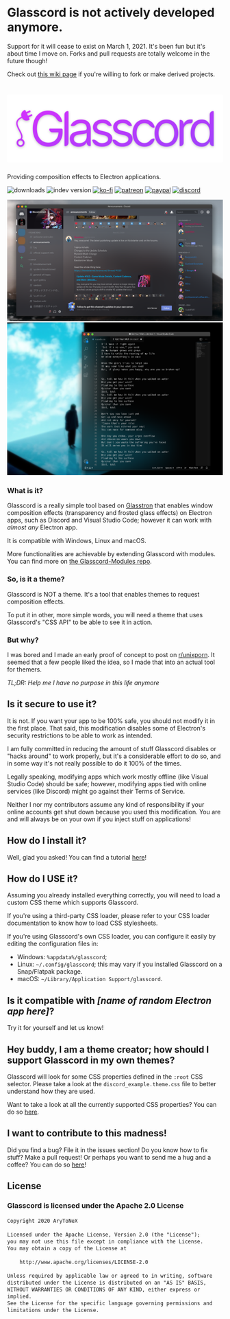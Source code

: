 # Glasscord is not actively developed anymore.

Support for it will cease to exist on March 1, 2021. It's been fun but it's about time I move on.
Forks and pull requests are totally welcome in the future though!

Check out [this wiki page](https://github.com/AryToNeX/Glasscord/wiki/My-last-wishes-for-this-project) if you're willing to fork or make derived projects.

# ![Glasscord](images/glasscord_banner.svg)
Providing composition effects to Electron applications.

![downloads](https://img.shields.io/github/downloads/arytonex/glasscord/total?logo=github&style=for-the-badge)
![indev version](https://img.shields.io/github/package-json/v/arytonex/glasscord?label=indev%20version&style=for-the-badge)
[![ko-fi](https://img.shields.io/badge/donate-on%20ko--fi-29ABE0?logo=ko-fi&style=for-the-badge&logoColor=FFFFFF)](https://ko-fi.com/K3K3D0E0)
[![patreon](https://img.shields.io/badge/pledge-on%20patreon-FF424D?logo=patreon&style=for-the-badge&logoColor=FFFFFF)](https://patreon.com/arytonex)
[![paypal](https://img.shields.io/badge/donate-on%20paypal-0079CD?logo=paypal&style=for-the-badge)](https://www.paypal.com/cgi-bin/webscr?cmd=_s-xclick&hosted_button_id=Y7ZAFZ2H56FD4)
[![discord](https://img.shields.io/discord/696696149301657640?color=7289DA&label=chat&logo=discord&logoColor=ffffff&style=for-the-badge)](https://discord.gg/vtswnGC4tH)

![Glasscord + Discord](images/preview_discord.png)
![Glasscord + VSCode](images/preview_vscode.png)

### What is it?
Glasscord is a really simple tool based on [Glasstron](https://github.com/AryToNeX/Glasstron)
that enables window composition effects (transparency and frosted glass effects) on Electron apps,
such as Discord and Visual Studio Code; however it can work with *almost any* Electron app.

It is compatible with Windows, Linux and macOS.

More functionalities are achievable by extending Glasscord with modules.
You can find more on [the Glasscord-Modules repo](https://github.com/AryToNeX/Glasscord-Modules).

### So, is it a theme?
Glasscord is NOT a theme. It's a tool that enables themes to request composition effects.

To put it in other, more simple words, you will need a theme that uses Glasscord's "CSS API" to be able to see it in action.

### But why?
I was bored and I made an early proof of concept to post on [r/unixporn](https://www.reddit.com/r/unixporn/comments/fu0bqh/kde_stop_blurry_discord/).
It seemed that a few people liked the idea, so I made that into an actual tool for themers.

_TL;DR: Help me I have no purpose in this life anymore_

## Is it secure to use it?

It is not. If you want your app to be 100% safe, you should not modify it in the first place.
That said, this modification disables some of Electron's security restrictions to be able to work as intended.

I am fully committed in reducing the amount of stuff Glasscord disables or "hacks around" to work properly, but
it's a considerable effort to do so, and in some way it's not really possible to do it 100% of the times.

Legally speaking, modifying apps which work mostly offline (like Visual Studio Code) should be safe;
however, modifying apps tied with online services (like Discord) might go against their Terms of Service.

Neither I nor my contributors assume any kind of responsibility if your online accounts get shut down because you used this modification.
You are and will always be on your own if you inject stuff on applications!

## How do I install it?
Well, glad you asked! You can find a tutorial [here](https://github.com/AryToNeX/Glasscord/wiki/Installation)!

## How do I USE it?
Assuming you already installed everything correctly, you will need to load a custom CSS theme which supports Glasscord.

If you're using a third-party CSS loader, please refer to your CSS loader documentation to know how to load CSS stylesheets.

If you're using Glasscord's own CSS loader, you can configure it easily by editing the configuration files in:
- Windows: `%appdata%/glasscord`;
- Linux: `~/.config/glasscord`; this may vary if you installed Glasscord on a Snap/Flatpak package.
- macOS: `~/Library/Application Support/glasscord`.

## Is it compatible with _[name of random Electron app here]_?
Try it for yourself and let us know!

## Hey buddy, I am a theme creator; how should I support Glasscord in my own themes?
Glasscord will look for some CSS properties defined in the `:root` CSS selector.
Please take a look at the `discord_example.theme.css` file to better understand how they are used.

Want to take a look at all the currently supported CSS properties? You can do so [here](https://github.com/AryToNeX/Glasscord/wiki/CSS-Properties).

## I want to contribute to this madness!
Did you find a bug? File it in the issues section!
Do you know how to fix stuff? Make a pull request!
Or perhaps you want to send me a hug and a coffee? You can do so [here](https://ko-fi.com/arytonex)!

## License

### Glasscord is licensed under the Apache 2.0 License

```
Copyright 2020 AryToNeX

Licensed under the Apache License, Version 2.0 (the "License");
you may not use this file except in compliance with the License.
You may obtain a copy of the License at

	http://www.apache.org/licenses/LICENSE-2.0

Unless required by applicable law or agreed to in writing, software
distributed under the License is distributed on an "AS IS" BASIS,
WITHOUT WARRANTIES OR CONDITIONS OF ANY KIND, either express or implied.
See the License for the specific language governing permissions and
limitations under the License.
```

